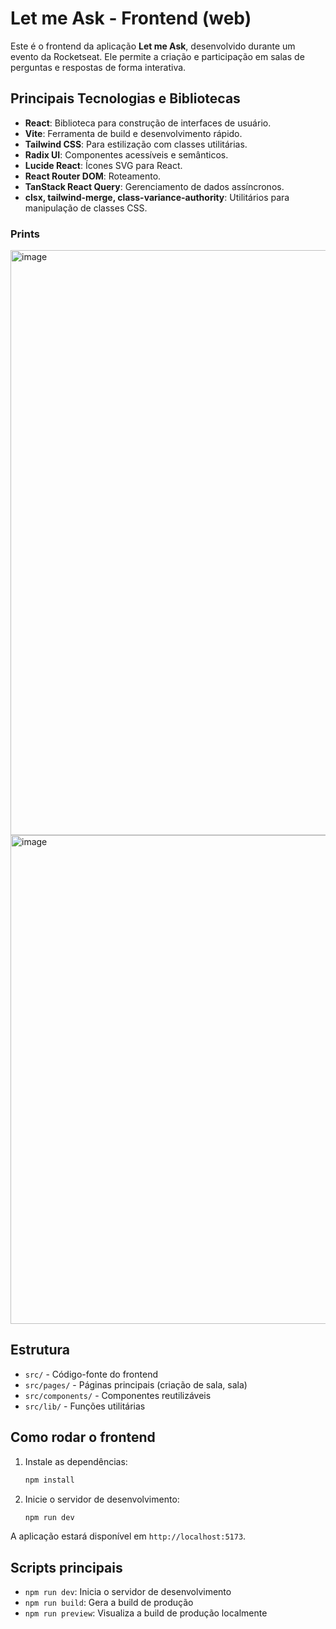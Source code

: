 # Let me Ask - Frontend (web)

Este é o frontend da aplicação **Let me Ask**, desenvolvido durante um evento da Rocketseat. Ele permite a criação e participação em salas de perguntas e respostas de forma interativa.

## Principais Tecnologias e Bibliotecas

- **React**: Biblioteca para construção de interfaces de usuário.
- **Vite**: Ferramenta de build e desenvolvimento rápido.
- **Tailwind CSS**: Para estilização com classes utilitárias.
- **Radix UI**: Componentes acessíveis e semânticos.
- **Lucide React**: Ícones SVG para React.
- **React Router DOM**: Roteamento.
- **TanStack React Query**: Gerenciamento de dados assíncronos.
- **clsx, tailwind-merge, class-variance-authority**: Utilitários para manipulação de classes CSS.

### Prints
<img width="1172" height="936" alt="image" src="https://github.com/user-attachments/assets/cae1f93e-7d90-417d-8984-147a9dca57fb" />
<img width="1162" height="782" alt="image" src="https://github.com/user-attachments/assets/0b2784b5-35ea-4017-9b10-363cf22c7178" />

## Estrutura

- `src/` - Código-fonte do frontend
- `src/pages/` - Páginas principais (criação de sala, sala)
- `src/components/` - Componentes reutilizáveis
- `src/lib/` - Funções utilitárias

## Como rodar o frontend

1. Instale as dependências:
   ```sh
   npm install
   ```
2. Inicie o servidor de desenvolvimento:
   ```sh
   npm run dev
   ```

A aplicação estará disponível em `http://localhost:5173`.

## Scripts principais
- `npm run dev`: Inicia o servidor de desenvolvimento
- `npm run build`: Gera a build de produção
- `npm run preview`: Visualiza a build de produção localmente
